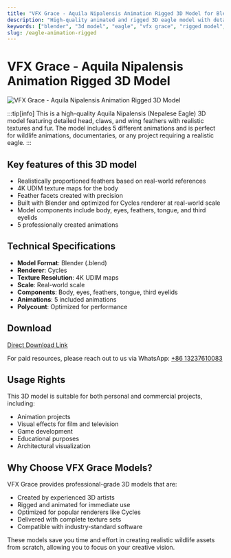 ```yaml
---
title: "VFX Grace - Aquila Nipalensis Animation Rigged 3D Model for Blender"
description: "High-quality animated and rigged 3D eagle model with detailed feathers, 4K textures, and 5 animations. Perfect for Blender artists and VFX professionals."
keywords: ["blender", "3d model", "eagle", "vfx grace", "rigged model", "animated 3d model", "bird model", "3d assets", "cycles renderer"]
slug: /eagle-animation-rigged
---
```

<!--Above is frontmatter Part-generate depend on content meet Google Seo, you need to balance automation efficiency with Google’s core ranking factors—especially E-E-A-T (Experience, Expertise, Authoritativeness, Trustworthiness), -->

<!--First Part-This is Title -->
# VFX Grace - Aquila Nipalensis Animation Rigged 3D Model

<!--Second Part-This is First Banner -->
![VFX Grace - Aquila Nipalensis Animation Rigged 3D Model](/img/VFX-Grace-Aquila-Nipalensis-Animation-Rigged.jpg)

:::tip[info]
This is a high-quality Aquila Nipalensis (Nepalese Eagle) 3D model featuring detailed head, claws, and wing feathers with realistic textures and fur. The model includes 5 different animations and is perfect for wildlife animations, documentaries, or any project requiring a realistic eagle.
:::

## Key features of this 3D model

- Realistically proportioned feathers based on real-world references
- 4K UDIM texture maps for the body
- Feather facets created with precision
- Built with Blender and optimized for Cycles renderer at real-world scale
- Model components include body, eyes, feathers, tongue, and third eyelids
- 5 professionally created animations

## Technical Specifications

- **Model Format**: Blender (.blend)
- **Renderer**: Cycles
- **Texture Resolution**: 4K UDIM maps
- **Scale**: Real-world scale
- **Components**: Body, eyes, feathers, tongue, third eyelids
- **Animations**: 5 included animations
- **Polycount**: Optimized for performance

<!-- The Last Part-Download -->
## Download

[Direct Download Link](https://wa.me/8613237610083)

For paid resources, please reach out to us via WhatsApp: [+86 13237610083](https://wa.me/8613237610083)

## Usage Rights

This 3D model is suitable for both personal and commercial projects, including:
- Animation projects
- Visual effects for film and television
- Game development
- Educational purposes
- Architectural visualization

## Why Choose VFX Grace Models?

VFX Grace provides professional-grade 3D models that are:
- Created by experienced 3D artists
- Rigged and animated for immediate use
- Optimized for popular renderers like Cycles
- Delivered with complete texture sets
- Compatible with industry-standard software

These models save you time and effort in creating realistic wildlife assets from scratch, allowing you to focus on your creative vision.